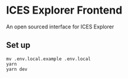 # ICES Explorer Frontend

An open sourced interface for ICES Explorer

## Set up

```shell
mv .env.local.example .env.local
yarn
yarn dev
```
